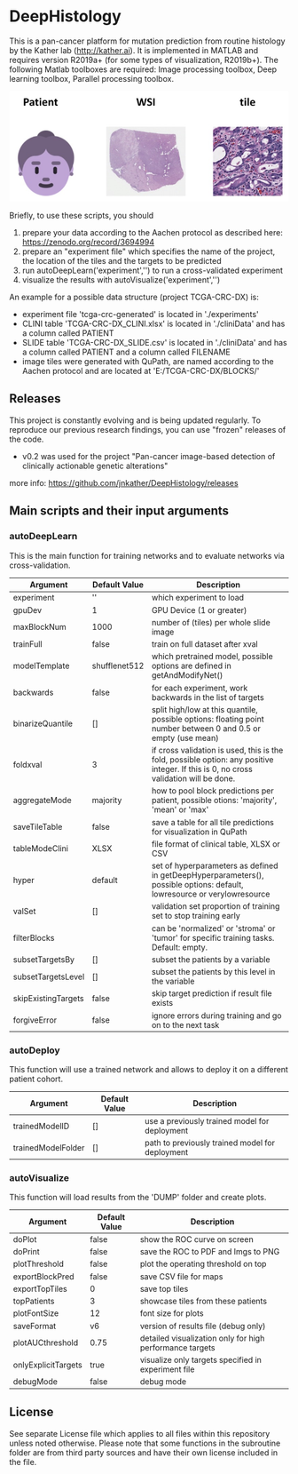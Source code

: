 # DeepHistology
This is a pan-cancer platform for mutation prediction from routine histology by the Kather lab (http://kather.ai). It is implemented in MATLAB and requires version R2019a+ (for some types of visualization, R2019b+). The following Matlab toolboxes are required: Image processing toolbox, Deep learning toolbox, Parallel processing toolbox.

![Fig1](figure1.jpg)

Briefly, to use these scripts, you should
1. prepare your data according to the Aachen protocol as described here: https://zenodo.org/record/3694994 
2. prepare an "experiment file" which specifies the name of the project, the location of the tiles and the targets to be predicted
3. run autoDeepLearn('experiment','<your experiment name>') to run a cross-validated experiment
4. visualize the results with autoVisualize('experiment','<your experiment name>')

An example for a possible data structure (project TCGA-CRC-DX) is:
- experiment file 'tcga-crc-generated' is located in './experiments'
- CLINI table 'TCGA-CRC-DX_CLINI.xlsx' is located in './cliniData' and has a column called PATIENT
- SLIDE table 'TCGA-CRC-DX_SLIDE.csv' is located in './cliniData' and has a column called PATIENT and a column called FILENAME
- image tiles were generated with QuPath, are named according to the Aachen protocol and are located at 'E:/TCGA-CRC-DX/BLOCKS/' 

## Releases

This project is constantly evolving and is being updated regularly. To reproduce our previous research findings, you can use "frozen" releases of the code. 

- v0.2 was used for the project "Pan-cancer image-based detection of clinically actionable genetic alterations"

more info: https://github.com/jnkather/DeepHistology/releases 

## Main scripts and their input arguments

### autoDeepLearn

This is the main function for training networks and to evaluate networks via cross-validation. 

Argument | Default Value | Description
--- | --- | ---
experiment | '' |  which experiment to load
gpuDev     | 1 | GPU Device (1 or greater)
maxBlockNum | 1000 | number of  (tiles) per whole slide image
trainFull | false | train on full dataset after xval
modelTemplate | shufflenet512 | which pretrained model, possible options are defined in getAndModifyNet()
backwards | false | for each experiment, work backwards in the list of targets
binarizeQuantile | [] | split high/low at this quantile, possible options: floating point number between 0 and 0.5 or empty (use mean)
foldxval | 3 | if cross validation is used, this is the fold, possible option: any positive integer. If this is 0, no cross validation will be done. 
aggregateMode | majority | how to pool block predictions per patient, possible otions: 'majority', 'mean' or 'max'
saveTileTable | false | save a table for all tile predictions for visualization in QuPath
tableModeClini | XLSX | file format of clinical table, XLSX or CSV
hyper | default | set of hyperparameters as defined in getDeepHyperparameters(), possible options: default, lowresource or verylowresource
valSet | [] | validation set proportion of training set to stop training early
filterBlocks |  | can be 'normalized' or 'stroma' or 'tumor' for specific training tasks. Default: empty.
subsetTargetsBy | [] | subset the patients by a variable
subsetTargetsLevel | [] | subset the patients by this level in the variable
skipExistingTargets | false |  skip target prediction if result file exists
forgiveError | false | ignore errors during training and go on to the next task

### autoDeploy

This function will use a trained network and allows to deploy it on a different patient cohort. 

Argument | Default Value | Description
--- | --- | ---
trainedModelID | [] | use a previously trained model for deployment
trainedModelFolder | [] |  path to previously trained model for deployment
    
### autoVisualize

This function will load results from the 'DUMP' folder and create plots.

Argument | Default Value | Description
--- | --- | ---
doPlot | false | show the ROC curve on screen
doPrint | false |  save the ROC to PDF and Imgs to PNG
plotThreshold  | false | plot the operating threshold on top
exportBlockPred | false |  save CSV file for maps
exportTopTiles | 0 | save top tiles
topPatients | 3 |  showcase tiles from these patients
plotFontSize | 12 |  font size for plots    
saveFormat | v6  | version of results file (debug only)   
plotAUCthreshold | 0.75 |  detailed visualization only for high performance targets
onlyExplicitTargets | true |  visualize only targets specified in experiment file
debugMode | false |  debug mode

## License
See separate License file which applies to all files within this repository unless noted otherwise. Please note that some functions in the subroutine folder are from third party sources and have their own license included in the file. 
